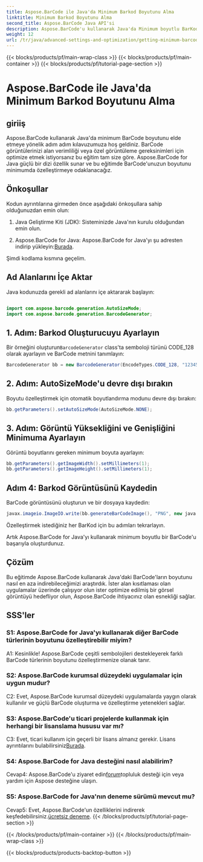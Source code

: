 ```yaml
---
title: Aspose.BarCode ile Java'da Minimum Barkod Boyutunu Alma
linktitle: Minimum Barkod Boyutunu Alma
second_title: Aspose.BarCode Java API'si
description: Aspose.BarCode'u kullanarak Java'da Minimum boyutlu BarKodlar oluşturmayı öğrenin. Verimli ve alan açısından optimize edilmiş BarKod oluşturmak için adım adım kılavuzumuzu izleyin.
weight: 12
url: /tr/java/advanced-settings-and-optimization/getting-minimum-barcode-size/
---
```


{{< blocks/products/pf/main-wrap-class >}}
{{< blocks/products/pf/main-container >}}
{{< blocks/products/pf/tutorial-page-section >}}

# Aspose.BarCode ile Java'da Minimum Barkod Boyutunu Alma

## giriiş

Aspose.BarCode kullanarak Java'da minimum BarCode boyutunu elde etmeye yönelik adım adım kılavuzumuza hoş geldiniz. BarCode görüntülerinizi alan verimliliği veya özel görüntüleme gereksinimleri için optimize etmek istiyorsanız bu eğitim tam size göre. Aspose.BarCode for Java güçlü bir dizi özellik sunar ve bu eğitimde BarCode'unuzun boyutunu minimumda özelleştirmeye odaklanacağız.

## Önkoşullar

Kodun ayrıntılarına girmeden önce aşağıdaki önkoşullara sahip olduğunuzdan emin olun:

1. Java Geliştirme Kiti (JDK): Sisteminizde Java'nın kurulu olduğundan emin olun.

2.  Aspose.BarCode for Java: Aspose.BarCode for Java'yı şu adresten indirip yükleyin:[Burada](https://releases.aspose.com/barcode/java/).

Şimdi kodlama kısmına geçelim.

## Ad Alanlarını İçe Aktar

Java kodunuzda gerekli ad alanlarını içe aktararak başlayın:

```java

import com.aspose.barcode.generation.AutoSizeMode;
import com.aspose.barcode.generation.BarcodeGenerator;
```

## 1. Adım: Barkod Oluşturucuyu Ayarlayın

 Bir örneğini oluşturun`BarcodeGenerator` class'ta semboloji türünü CODE_128 olarak ayarlayın ve BarCode metnini tanımlayın:

```java
BarcodeGenerator bb = new BarcodeGenerator(EncodeTypes.CODE_128, "1234567");
```

## 2. Adım: AutoSizeMode'u devre dışı bırakın

Boyutu özelleştirmek için otomatik boyutlandırma modunu devre dışı bırakın:

```java
bb.getParameters().setAutoSizeMode(AutoSizeMode.NONE);
```

## 3. Adım: Görüntü Yüksekliğini ve Genişliğini Minimuma Ayarlayın

Görüntü boyutlarını gereken minimum boyuta ayarlayın:

```java
bb.getParameters().getImageWidth().setMillimeters(1);
bb.getParameters().getImageHeight().setMillimeters(1);
```

## Adım 4: Barkod Görüntüsünü Kaydedin

BarCode görüntüsünü oluşturun ve bir dosyaya kaydedin:

```java
javax.imageio.ImageIO.write(bb.generateBarCodeImage(), "PNG", new java.io.File(dataDir + "minimumresult.png"));
```

Özelleştirmek istediğiniz her BarKod için bu adımları tekrarlayın.

Artık Aspose.BarCode for Java'yı kullanarak minimum boyutlu bir BarCode'u başarıyla oluşturdunuz.

## Çözüm

Bu eğitimde Aspose.BarCode kullanarak Java'daki BarCode'ların boyutunu nasıl en aza indirebileceğimizi araştırdık. İster alan kısıtlaması olan uygulamalar üzerinde çalışıyor olun ister optimize edilmiş bir görsel görüntüyü hedefliyor olun, Aspose.BarCode ihtiyacınız olan esnekliği sağlar.

## SSS'ler

### S1: Aspose.BarCode for Java'yı kullanarak diğer BarCode türlerinin boyutunu özelleştirebilir miyim?

A1: Kesinlikle! Aspose.BarCode çeşitli sembolojileri destekleyerek farklı BarCode türlerinin boyutunu özelleştirmenize olanak tanır.

### S2: Aspose.BarCode kurumsal düzeydeki uygulamalar için uygun mudur?

C2: Evet, Aspose.BarCode kurumsal düzeydeki uygulamalarda yaygın olarak kullanılır ve güçlü BarCode oluşturma ve özelleştirme yetenekleri sağlar.

### S3: Aspose.BarCode'u ticari projelerde kullanmak için herhangi bir lisanslama hususu var mı?

 C3: Evet, ticari kullanım için geçerli bir lisans almanız gerekir. Lisans ayrıntılarını bulabilirsiniz[Burada](https://purchase.aspose.com/buy).

### S4: Aspose.BarCode for Java desteğini nasıl alabilirim?

 Cevap4: Aspose.BarCode'u ziyaret edin[forum](https://forum.aspose.com/c/barcode/13)topluluk desteği için veya yardım için Aspose desteğine ulaşın.

### S5: Aspose.BarCode for Java'nın deneme sürümü mevcut mu?

 Cevap5: Evet, Aspose.BarCode'un özelliklerini indirerek keşfedebilirsiniz.[ücretsiz deneme](https://releases.aspose.com/).
{{< /blocks/products/pf/tutorial-page-section >}}

{{< /blocks/products/pf/main-container >}}
{{< /blocks/products/pf/main-wrap-class >}}

{{< blocks/products/products-backtop-button >}}
